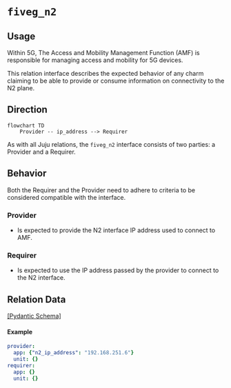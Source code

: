 # `fiveg_n2`

## Usage

Within 5G, The Access and Mobility Management Function (AMF) is responsible for managing access and mobility for 5G devices.

This relation interface describes the expected behavior of any charm claiming to be able to provide or consume information on connectivity to the N2 plane.

## Direction

```mermaid
flowchart TD
    Provider -- ip_address --> Requirer
```

As with all Juju relations, the `fiveg_n2` interface consists of two parties: a Provider and a Requirer.

## Behavior

Both the Requirer and the Provider need to adhere to criteria to be considered compatible with the interface.

### Provider

- Is expected to provide the N2 interface IP address used to connect to AMF.

### Requirer

- Is expected to use the IP address passed by the provider to connect to the N2 interface.

## Relation Data

[\[Pydantic Schema\]](./schema.py)

#### Example

```yaml
provider:
  app: {"n2_ip_address": "192.168.251.6"}
  unit: {}
requirer:
  app: {}
  unit: {}
```
